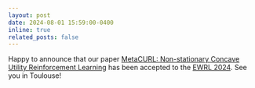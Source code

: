 ```yaml
---
layout: post
date: 2024-08-01 15:59:00-0400
inline: true
related_posts: false
---
```


Happy to announce that our paper [MetaCURL: Non-stationary Concave Utility Reinforcement Learning](https://arxiv.org/abs/2405.19807) has been accepted to the [EWRL 2024](https://ewrl.wordpress.com/ewrl17-2024/). See you in Toulouse!
